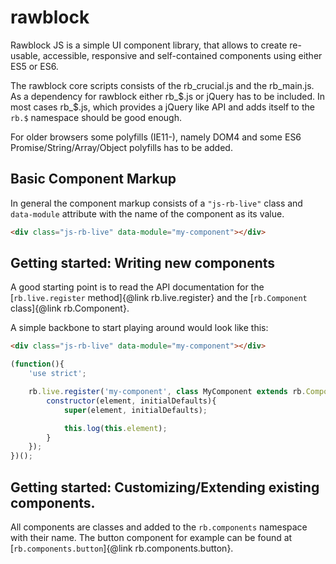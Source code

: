 rawblock
========

Rawblock JS is a simple UI component library, that allows to create re-usable, accessible, responsive and self-contained components using either ES5 or ES6.

The rawblock core scripts consists of the rb_crucial.js and the rb_main.js. As a dependency for rawblock either rb_$.js or jQuery has to be included. In most cases rb_$.js, which provides a jQuery like API and adds itself to the `rb.$` namespace should be good enough.

For older browsers some polyfills (IE11-), namely DOM4 and some ES6 Promise/String/Array/Object polyfills has to be added.


Basic Component Markup
---------

In general the component markup consists of a `"js-rb-live"` class and `data-module` attribute with the name of the component as its value.

```html
<div class="js-rb-live" data-module="my-component"></div>
```

Getting started: Writing new components
---------

A good starting point is to read the API documentation for the [`rb.live.register` method]{@link rb.live.register} and the [`rb.Component` class]{@link rb.Component}.

A simple backbone to start playing around would look like this:

```html
<div class="js-rb-live" data-module="my-component"></div>
```

```js
(function(){
	'use strict';

	rb.live.register('my-component', class MyComponent extends rb.Component {
		constructor(element, initialDefaults){
			super(element, initialDefaults);

			this.log(this.element);
		}
	});
})();
```

Getting started: Customizing/Extending existing components.
---------

All components are classes and added to the `rb.components` namespace with their name. The button component for example can be found at [`rb.components.button`]{@link rb.components.button}.
